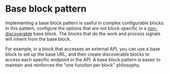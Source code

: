 # Base block pattern

Implementing a base block pattern is useful in complex configurable blocks. In this pattern, configure the options that are not block-specific in a [non-discoverable](framework.md#discoverability) base block. The blocks that do the work and process signals will inherit from the base block.

For example, in a block that accesses an external API, you can use a base block to set up the base URL, and then create discoverable blocks to access each specific endpoint in the API. A base block pattern is easier to maintain and reinforces the "one function per block" philosophy.
